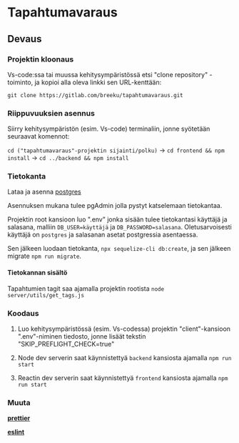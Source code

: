 # Tapahtumavaraus

## Devaus

### Projektin kloonaus

Vs-code:ssa tai muussa kehitysympäristössä etsi "clone repository" -toiminto, ja kopioi alla oleva linkki sen URL-kenttään:

`git clone https://gitlab.com/breeku/tapahtumavaraus.git`

### Riippuvuuksien asennus

Siirry kehitysympäristön (esim. Vs-code) terminaliin, jonne syötetään seuraavat komennot:

`cd ("tapahtumavaraus"-projektin sijainti/polku)` -> `cd frontend && npm install` -> `cd ../backend && npm install`

### Tietokanta

Lataa ja asenna [postgres](https://www.postgresql.org/download/)

Asennuksen mukana tulee pgAdmin jolla pystyt katselemaan tietokantaa.

Projektin root kansioon luo ".env" jonka sisään tulee tietokantasi käyttäjä ja salasana, malliin `DB_USER=käyttäjä` ja `DB_PASSWORD=salasana`. Oletusarvoisesti käyttäjä on `postgres` ja salasanan asetat postgressia asentaessa.

Sen jälkeen luodaan tietokanta, `npx sequelize-cli db:create`, ja sen jälkeen migrate `npm run migrate`.

#### Tietokannan sisältö

Tapahtumien tagit saa ajamalla projektin rootista `node server/utils/get_tags.js`

### Koodaus

1. Luo kehitysympäristössä (esim. Vs-codessa) projektin "client"-kansioon ".env"-niminen tiedosto, jonne lisäät tekstin "SKIP_PREFLIGHT_CHECK=true"

2. Node dev serverin saat käynnistettyä `backend` kansiosta ajamalla `npm run start`

3. Reactin dev serverin saat käynnistettyä `frontend` kansiosta ajamalla `npm run start`

### Muuta

**[prettier](https://prettier.io/)**

**[eslint](https://www.jetbrains.com/help/webstorm/eslint.html)**
